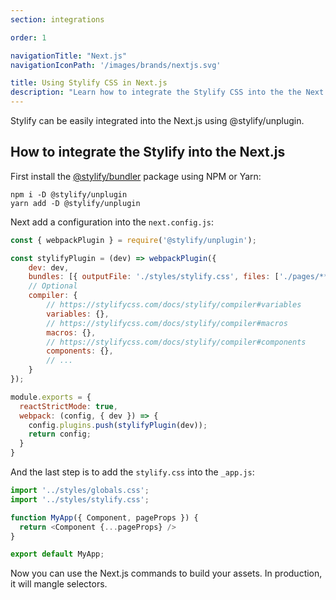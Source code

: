 ```yaml
---
section: integrations

order: 1

navigationTitle: "Next.js"
navigationIconPath: '/images/brands/nextjs.svg'

title: Using Stylify CSS in Next.js
description: "Learn how to integrate the Stylify CSS into the the Next.js."
---
```


Stylify can be easily integrated into the Next.js using @stylify/unplugin.

<stack-blitz-link link="stylify-nextjs-template"></stack-blitz-link>

## How to integrate the Stylify into the Next.js

First install the [@stylify/bundler](/docs/unplugin) package using NPM or Yarn:

```
npm i -D @stylify/unplugin
yarn add -D @stylify/unplugin
```

Next add a configuration into the `next.config.js`:

```js
const { webpackPlugin } = require('@stylify/unplugin');

const stylifyPlugin = (dev) => webpackPlugin({
	dev: dev,
	bundles: [{ outputFile: './styles/stylify.css', files: ['./pages/**/*.js'] }],
	// Optional
	compiler: {
		// https://stylifycss.com/docs/stylify/compiler#variables
		variables: {},
		// https://stylifycss.com/docs/stylify/compiler#macros
		macros: {},
		// https://stylifycss.com/docs/stylify/compiler#components
		components: {},
		// ...
	}
});

module.exports = {
  reactStrictMode: true,
  webpack: (config, { dev }) => {
    config.plugins.push(stylifyPlugin(dev));
    return config;
  }
}
```

And the last step is to add the `stylify.css` into the `_app.js`:

```js
import '../styles/globals.css';
import '../styles/stylify.css';

function MyApp({ Component, pageProps }) {
  return <Component {...pageProps} />
}

export default MyApp;
```

Now you can use the Next.js commands to build your assets. In production, it will mangle selectors.

<where-to-next />
